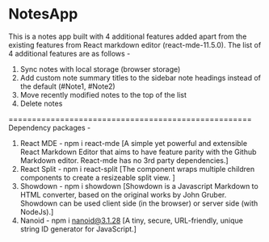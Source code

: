 # NotesApp

This is a notes app built with 4 additional features added apart from the existing features from React markdown editor (react-mde-11.5.0).
The list of 4 additional features are as follows - 
1. Sync notes with local storage (browser storage)
2. Add custom note summary titles to the sidebar note headings instead of the default (#Note1, #Note2)
3. Move recently modified notes to the top of the list
4. Delete notes 

====================================================
Dependency packages - 
1. React MDE - npm i react-mde [A simple yet powerful and extensible React Markdown Editor that aims to have feature parity with the Github Markdown editor. React-mde has no 3rd party dependencies.]
2. React Split - npm i react-split [The <Split /> component wraps multiple children components to create a resizeable split view. ]
3. Showdown - npm i showdown [Showdown is a Javascript Markdown to HTML converter, based on the original works by John Gruber. Showdown can be used client side (in the browser) or server side (with NodeJs).]
4. Nanoid - npm i nanoid@3.1.28 [A tiny, secure, URL-friendly, unique string ID generator for JavaScript.]
